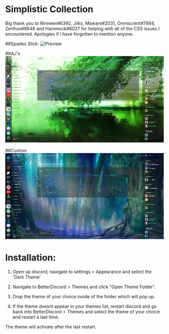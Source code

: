 # Simplistic Collection

Big thank you to Nirewen#6392, Jiiks, Maware#2031, Omniscient#7994, Zerthox#6648 and Hammock#6027 for helping with all of the CSS issues I encountered. Apologies if I have forgotten to mention anyone.

##Spades Slick:
![Preview](https://raw.githubusercontent.com/henry232323/Simplistic-CSS/master/spades-preview.JPG)

##AJ's
![Preview](https://raw.githubusercontent.com/henry232323/Homestuck-Simplistic/master/aj-simple-preview.JPG)

##Custom
![Preview](https://raw.githubusercontent.com/henry232323/Homestuck-Simplistic/master/custom-simple-preview.JPG)

# Installation:

1. Open up discord, navigate to settings > Appearance and select the 'Dark Theme'

2. Navigate to BetterDiscord > Themes and click "Open Theme Folder".

2. Drop the theme of your choice inside of the folder which will pop up.

3. If the theme doesnt appear in your themes list, restart discord and go back into BetterDiscord > Themes and select the theme of your choice and restart a last time.

The theme will activate after the last restart.


